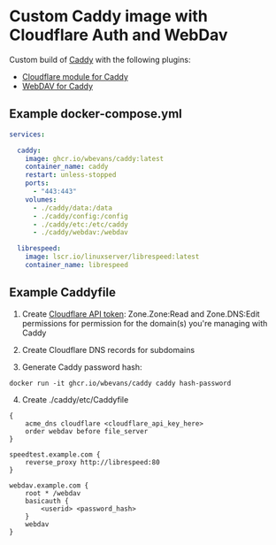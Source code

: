 # Custom Caddy image with Cloudflare Auth and WebDav
Custom build of [Caddy](https://github.com/caddyserver/caddy) with the following plugins:
- [Cloudflare module for Caddy](https://github.com/caddy-dns/cloudflare)
- [WebDAV for Caddy](https://github.com/mholt/caddy-webdav)

## Example docker-compose.yml

```yaml
services:

  caddy:
    image: ghcr.io/wbevans/caddy:latest
    container_name: caddy
    restart: unless-stopped
    ports:
      - "443:443"
    volumes:
      - ./caddy/data:/data
      - ./caddy/config:/config
      - ./caddy/etc:/etc/caddy
      - ./caddy/webdav:/webdav

  librespeed:
    image: lscr.io/linuxserver/librespeed:latest
    container_name: librespeed
```

## Example Caddyfile

1. Create [Cloudflare API token](https://developers.cloudflare.com/fundamentals/api/get-started/create-token/): Zone.Zone:Read and Zone.DNS:Edit permissions for permission for the domain(s) you're managing with Caddy

2. Create Cloudflare DNS records for subdomains

3. Generate Caddy password hash:
```
docker run -it ghcr.io/wbevans/caddy caddy hash-password
```
4. Create ./caddy/etc/Caddyfile
```
{
    acme_dns cloudflare <cloudflare_api_key_here>
    order webdav before file_server
}

speedtest.example.com {
    reverse_proxy http://librespeed:80
}

webdav.example.com {
    root * /webdav
    basicauth {
        <userid> <password_hash>
    }
    webdav
}
```
